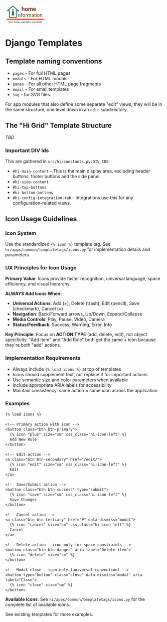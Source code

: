 <img src="../../src/hi/static/img/hi-logo-w-tagline-197x96.png" alt="Home Information Logo" width="128">

# Django Templates

## Template naming conventions

- `pages` - For full HTML pages
- `modals` - For HTML modals
- `panes` - For all other HTML page fragments
- `email` - For email templates
- `svg` - for SVG files.

For app modules that also define some separate "edit" views, they will be in the same structure, one level down in an `edit` subdirectory.

## The "Hi Grid" Template Structure

_TBD_

### Important DIV Ids

This are gathered in `src/hi/constants.py:DIV_IDS`:

- `#hi-main-content` - This is the main display area, excluding header buttons, footer buttons and the side panel.
- `#hi-side-content`
- `#hi-top-buttons`
- `#hi-button-bottons`
- `#hi-config-integration-tab` - Integrations use this for any configuration-related views.

## Icon Usage Guidelines

### Icon System

Use the standardized `{% icon %}` template tag. See `hi/apps/common/templatetags/icons.py` for implementation details and parameters.

### UX Principles for Icon Usage

**Primary Value**: Icons provide faster recognition, universal language, space efficiency, and visual hierarchy.

**ALWAYS Add Icons When:**
- **Universal Actions**: Add (+), Delete (trash), Edit (pencil), Save (checkmark), Cancel (×)
- **Navigation**: Back/Forward arrows, Up/Down, Expand/Collapse
- **Media Controls**: Play, Pause, Video, Camera
- **Status/Feedback**: Success, Warning, Error, Info

**Key Principle**: Focus on **ACTION TYPE** (add, delete, edit), not object specificity. "Add Item" and "Add Rule" both get the same + icon because they're both "add" actions.

### Implementation Requirements

- Always include `{% load icons %}` at top of templates
- Icons should supplement text, not replace it for important actions
- Use semantic size and color parameters when available
- Include appropriate ARIA labels for accessibility
- Maintain consistency: same action = same icon across the application

### Examples

```django
{% load icons %}

<!-- Primary action with icon -->
<button class="btn btn-primary">
  {% icon "plus" size="sm" css_class="hi-icon-left" %}
  Add New Rule
</button>

<!-- Edit action -->
<a class="btn btn-secondary" href="/edit/">
  {% icon "edit" size="sm" css_class="hi-icon-left" %}
  Edit
</a>

<!-- Save/Submit action -->
<button class="btn btn-success" type="submit">
  {% icon "save" size="sm" css_class="hi-icon-left" %}
  Save Changes
</button>

<!-- Cancel action -->
<a class="btn btn-tertiary" href="#" data-dismiss="modal">
  {% icon "cancel" size="sm" css_class="hi-icon-left" %}
  Cancel
</a>

<!-- Delete action - icon-only for space constraints -->
<button class="btn btn-danger" aria-label="Delete item">
  {% icon "delete" size="sm" %}
</button>

<!-- Modal close - icon-only (universal convention) -->
<button type="button" class="close" data-dismiss="modal" aria-label="Close">
  {% icon "close" size="sm" %}
</button>
```

**Available Icons**: See `hi/apps/common/templatetags/icons.py` for the complete list of available icons.

See existing templates for more examples.
